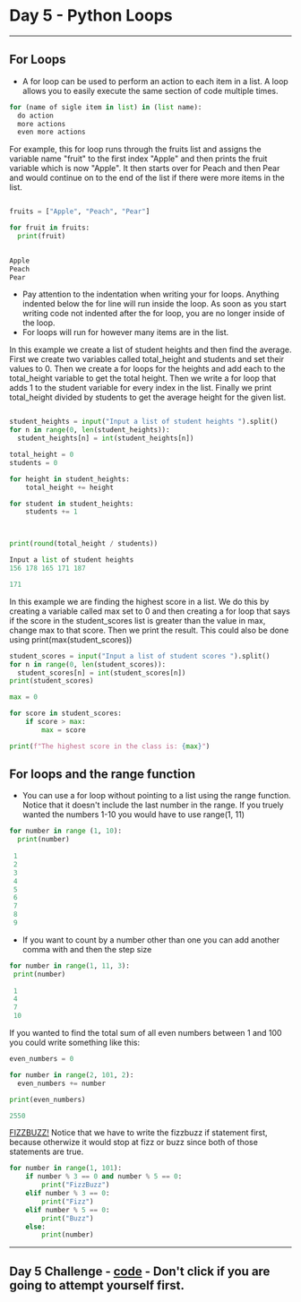 # Day 5 - Python Loops

---

## For Loops

- A for loop can be used to perform an action to each item in a list. A loop allows you to easily execute the same section of code multiple times.

```python
for (name of sigle item in list) in (list name):
  do action
  more actions
  even more actions
````
For example, this for loop runs through the fruits list and assigns the variable name "fruit" to the first index "Apple" and then prints the fruit variable which is now "Apple". It then starts over for Peach and then Pear and would continue on to the end of the list if there were more items in the list.
```python

fruits = ["Apple", "Peach", "Pear"]

for fruit in fruits:
  print(fruit)
  

Apple
Peach
Pear
```

- Pay attention to the indentation when writing your for loops. Anything indented below the for line will run inside the loop. As soon as you start writing code not indented after the for loop, you are no longer inside of the loop.
- For loops will run for however many items are in the list.

In this example we create a list of student heights and then find the average. First we create two variables called total_height and students and set their values to 0. Then we create a for loops for the heights and add each to the total_height variable to get the total height. Then we write a for loop that adds 1 to the student variable for every index in the list. Finally we print total_height divided by students to get the average height for the given list.
```python

student_heights = input("Input a list of student heights ").split()
for n in range(0, len(student_heights)):
  student_heights[n] = int(student_heights[n])

total_height = 0
students = 0

for height in student_heights:
    total_height += height

for student in student_heights:
    students += 1



print(round(total_height / students))

Input a list of student heights
156 178 165 171 187

171
```
In this example we are finding the highest score in a list. We do this by creating a variable called max set to 0 and then creating a for loop that says if the score in the student_scores list is greater than the value in max, change max to that score. Then we print the result. This could also be done using print(max(student_scores))
```python
student_scores = input("Input a list of student scores ").split()
for n in range(0, len(student_scores)):
  student_scores[n] = int(student_scores[n])
print(student_scores)

max = 0

for score in student_scores:
    if score > max:
        max = score

print(f"The highest score in the class is: {max}")
```
## For loops and the range function

- You can use a for loop without pointing to a list using the range function.
Notice that it doesn't include the last number in the range. If you truely wanted the numbers 1-10 you would have to use range(1, 11)
```python
for number in range (1, 10):
  print(number)
  
 1
 2
 3
 4
 5
 6
 7
 8
 9
 ```
 - If you want to count by a number other than one you can add another comma with and then the step size
 
 ```python
 for number in range(1, 11, 3):
  print(number)
  
  1
  4
  7
  10
  ```
 If you wanted to find the total sum of all even numbers between 1 and 100 you could write something like this:
  ```python
even_numbers = 0

for number in range(2, 101, 2):
    even_numbers += number

print(even_numbers)

2550
```
[FIZZBUZZ!](https://en.wikipedia.org/wiki/Fizz_buzz) Notice that we have to write the fizzbuzz if statement first, because otherwize it would stop at fizz or buzz since both of those statements are true.
```python
for number in range(1, 101):
    if number % 3 == 0 and number % 5 == 0:
        print("FizzBuzz")
    elif number % 3 == 0:
        print("Fizz")
    elif number % 5 == 0:
        print("Buzz")
    else:
        print(number)
```
---

## Day 5 Challenge - [code](https://github.com/TroyCaywood/Python/blob/main/100%20Days%20of%20Code/Day-5/Randpassgen.py) - Don't click if you are going to attempt yourself first.
